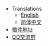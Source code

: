 * Translations
  - [English](/en-us/README)
  - [简体中文](/)
* [插件地址](https://github.com/SlimefunReloadingProject/RykenSlimeCustomizer)
* [QQ交流群](https://qm.qq.com/cgi-bin/qm/qr?k=idCPgpiN5wGQwc5fcO4PPLW4UkjAmsKP)